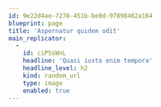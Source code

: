 ```yaml
---
id: 9e22d4ae-7278-451b-be0d-97898462a164
blueprint: page
title: 'Aspernatur quidem odit'
main_replicator:
  -
    id: ciPSsWnL
    headline: 'Quasi iusto enim tempora'
    headline_level: h2
    kind: random_url
    type: image
    enabled: true
---
```

